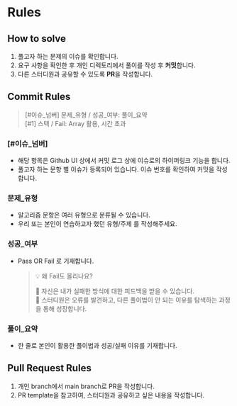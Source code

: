 # Rules
## How to solve
1. 풀고자 하는 문제의 이슈를 확인합니다.
2. 요구 사항을 확인한 후 개인 디렉토리에서 풀이를 작성 후 **커밋**합니다.
4. 다른 스터디원과 공유할 수 있도록 **PR**을 작성합니다.

## Commit Rules
> [#이슈_넘버] 문제_유형 / 성공_여부: 풀이_요약  
> [#1] 스택 /  Fail: Array 활용, 시간 초과
### [#이슈_넘버]
- 해당 항목은 Github UI 상에서 커밋 로그 상에 이슈로의 하이퍼링크 기능을 합니다.  
- 풀고자 하는 문항 별 이슈가 등록되어 있습니다. 이슈 번호를 확인하여 커밋을 작성합니다.  

### 문제_유형
- 알고리즘 문항은 여러 유형으로 분류될 수 있습니다.  
- 우리 또는 본인이 연습하고자 했던 유형/주제 를 작성해주세요.   
 
### 성공_여부
- Pass OR Fail 로 기재합니다.
    > 💡 왜 Fail도 올리나요?   
    >
    >   🌱 자신은 내가 실패한 방식에 대한 피드백을 받을 수 있습니다.  
    >   💯 스터디원은 오류를 발견하고, 다른 풀이법이 안 되는 이유를 탐색하는 과정을 통해 성장합니다. 

### 풀이_요약
- 한 줄로 본인이 활용한 풀이법과 성공/실패 이유를 기재합니다.

## Pull Request Rules
1. 개인 branch에서 main branch로 PR을 작성합니다.
2. PR template을 참고하여, 스터디원과 공유하고 싶은 내용을 작성합니다.